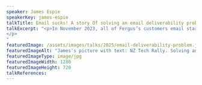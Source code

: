 ```yaml
---
speaker: James Espie
speakerKey: james-espie
talkTitle: Email sucks! A story Of solving an email deliverability problem
talkExcerpt: "<p>In November 2023, all of Fergus’s customers email started going to junk mail. This is the four-month-long story of how we resolved it. Prepare to hear about technical frustrations, discovery, overcoming adversity, and yelling at Microsoft.
</p>
"
featuredImage: /assets/images/talks/2025/email-deliverability-problem.jpg
featuredImageAlt: "James's picture with text: NZ Tech Rally. Solving an email deliverability problem. A talk by James Espie, Engineering Manager @ Fergus"
featuredImageType: image/jpg
featuredImageWidth: 1280
featuredImageHeight: 720
talkReferences:
---
```

